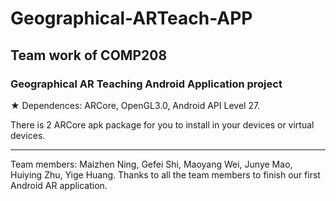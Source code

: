 # Geographical-ARTeach-APP
## Team work of COMP208 
### Geographical AR Teaching Android Application project

&#9733; Dependences: ARCore, OpenGL3.0, Android API Level 27.

There is 2 ARCore apk package for you to install in your devices or virtual devices.
***
Team members: Maizhen Ning, Gefei Shi, Maoyang Wei, Junye Mao, Huiying Zhu, Yige Huang. 
Thanks to all the team members to finish our first Android AR application.
